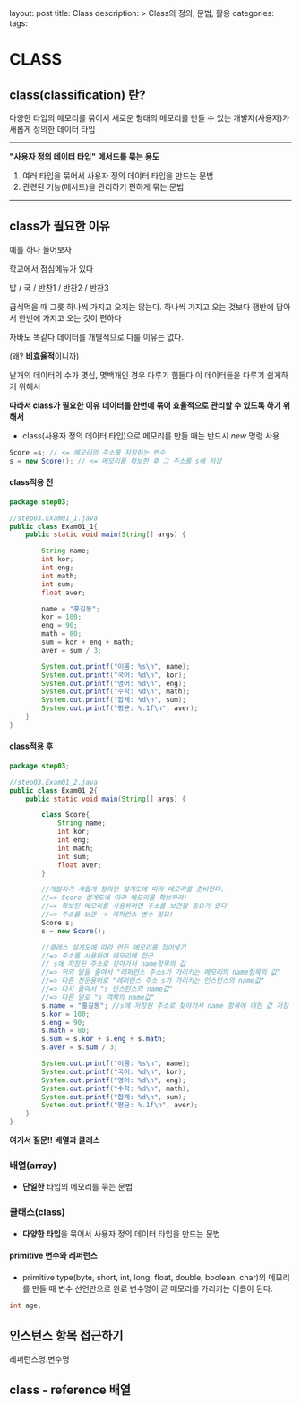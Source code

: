 layout: post
title: Class
description: >
  Class의 정의, 문법, 활용
categories: 
tags: 

# CLASS

## class(classification) 란?

다양한 타입의 메모리를 묶어서 새로운 형태의 메모리를 만들 수 있는 개발자(사용자)가 새롭게 정의한 데이터 타입

***
**"사용자 정의 데이터 타입"**
**메서드를 묶는 용도**

1. 여러 타입을 묶어서 사용자 정의 데이터 타입을 만드는 문법
2. 관련된 기능(메서드)을 관리하기 편하게 묶는 문법
***

## class가 필요한 이유

예를 하나 들어보자

학교에서 점심메뉴가 있다

밥 / 국 / 반찬1 / 반찬2 / 반찬3 

급식먹을 때 그릇 하나씩 가지고 오지는 않는다.
하나씩 가지고 오는 것보다 쟁반에 담아서 한번에 가지고 오는 것이 편하다

자바도 똑같다
데이터를 개별적으로 다룰 이유는 없다.

(왜? **비효율적**이니까)

낱개의 데이터의 수가 몇십, 몇백개인 경우 다루기 힘들다
이 데이터들을 다루기 쉽게하기 위해서 

**따라서 class가 필요한 이유**
**데이터를 한번에 묶어 효율적으로 관리할 수 있도록 하기 위해서**

- class(사용자 정의 데이터 타입)으로 메모리를 만들 때는 반드시 *new* 명령 사용

```java
Score =s; // <= 메모리의 주소를 저장하는 변수
s = new Score(); // <= 메모리를 확보한 후 그 주소를 s에 저장
```

#### class적용 전

```java
package step03;

//step03.Exam01_1.java
public class Exam01_1{
    public static void main(String[] args) {

        String name;
        int kor;
        int eng;
        int math;
        int sum;
        float aver;

        name = "홍길동";
        kor = 100;
        eng = 90;
        math = 80;
        sum = kor + eng + math;
        aver = sum / 3;

        System.out.printf("이름: %s\n", name);
        System.out.printf("국어: %d\n", kor);
        System.out.printf("영어: %d\n", eng);
        System.out.printf("수학: %d\n", math);
        System.out.printf("합계: %d\n", sum);
        System.out.printf("평균: %.1f\n", aver);
    }
}
```

#### class적용 후

```java
package step03;

//step03.Exam01_2.java
public class Exam01_2{
    public static void main(String[] args) {

        class Score{
            String name;
            int kor;
            int eng;
            int math;
            int sum;
            float aver;
        }

        //개발자가 새롭게 정의한 설계도에 따라 메모리를 준비한다.
        //=> Score 설계도에 따라 메모리를 확보하라!
        //=> 확보된 메모리를 사용하려면 주소를 보관할 필요가 있다
        //=> 주소를 보관 -> 레퍼런스 변수 필요!
        Score s; 
        s = new Score(); 

        //클래스 설계도에 따라 만든 메모리를 집어넣기
        //=> 주소를 사용하여 메모리에 접근
        // s에 저장된 주소로 찾아가서 name항목의 값
        //=> 위의 말을 줄여서 "레퍼런스 주소s가 가리키는 메모리의 name항목의 값"
        //=> 다른 전문용어로 "레퍼런스 주소 s가 가리키는 인스턴스의 name값"
        //=> 다시 줄여서 "s 인스턴스의 name값"
        //=> 다른 말로 "s 객체의 name값"
        s.name = "홍길동"; //s에 저장된 주소로 찾아가서 name 항목에 대한 값 저장
        s.kor = 100;
        s.eng = 90;
        s.math = 80;
        s.sum = s.kor + s.eng + s.math;
        s.aver = s.sum / 3;

        System.out.printf("이름: %s\n", name);
        System.out.printf("국어: %d\n", kor);
        System.out.printf("영어: %d\n", eng);
        System.out.printf("수학: %d\n", math);
        System.out.printf("합계: %d\n", sum);
        System.out.printf("평균: %.1f\n", aver);
    }
}
```

**여기서 질문!!**
**배열과 클래스**

### 배열(array)
- **단일한** 타입의 메모리를 묶는 문법

### 클래스(class)
- **다양한 타입**을 묶어서 사용자 정의 데이터 타입을 만드는 문법

#### primitive 변수와 레퍼런스

- primitive type(byte, short, int, long, float, double, boolean, char)의 메모리를
만들 때 변수 선언만으로 완료
변수명이 곧 메모리를 가리키는 이름이 된다.

```java
int age;
```

## 인스턴스 항목 접근하기

레퍼런스명.변수명

## class - reference 배열